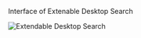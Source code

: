 
Interface of Extenable Desktop Search

![Extendable Desktop Search](https://raw.githubusercontent.com/vineel567/ExtendableDesktopSearch/master/Extendable-Desktop-Search.png)

